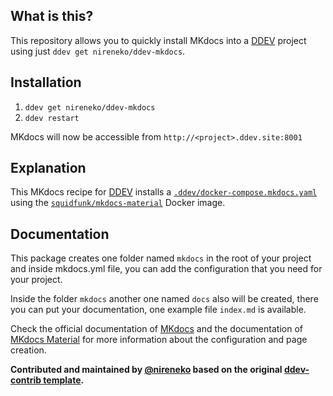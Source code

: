 ## What is this?

This repository allows you to quickly install MKdocs into a [DDEV](https://ddev.readthedocs.io) project using just `ddev get nireneko/ddev-mkdocs`.

## Installation

1. `ddev get nireneko/ddev-mkdocs`
2. `ddev restart`

MKdocs will now be accessible from `http://<project>.ddev.site:8001`

## Explanation

This MKdocs recipe for [DDEV](https://ddev.readthedocs.io) installs a [`.ddev/docker-compose.mkdocs.yaml`](docker-compose.mkdocs.yaml) using the [`squidfunk/mkdocs-material`](https://hub.docker.com/r/squidfunk/mkdocs-material/) Docker image.

## Documentation

This package creates one folder named `mkdocs` in the root of your project and inside mkdocs.yml file, you can add the configuration that you need for your project.

Inside the folder `mkdocs` another one named `docs` also will be created, there you can put your documentation, one example file `index.md` is available.

Check the official documentation of [MKdocs](https://www.mkdocs.org/) and the documentation of [MKdocs Material](https://squidfunk.github.io/mkdocs-material/) for more information about the configuration and page creation.

**Contributed and maintained by [@nireneko](https://github.com/nireneko) based on the original [ddev-contrib template](https://github.com/ddev/ddev-addon-template).**